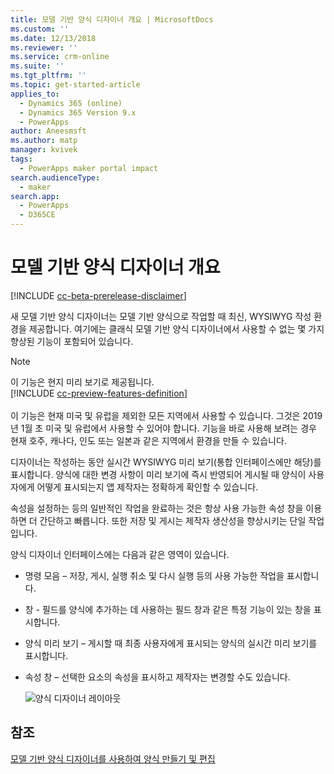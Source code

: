 ```yaml
---
title: 모델 기반 양식 디자이너 개요 | MicrosoftDocs
ms.custom: ''
ms.date: 12/13/2018
ms.reviewer: ''
ms.service: crm-online
ms.suite: ''
ms.tgt_pltfrm: ''
ms.topic: get-started-article
applies_to:
  - Dynamics 365 (online)
  - Dynamics 365 Version 9.x
  - PowerApps
author: Aneesmsft
ms.author: matp
manager: kvivek
tags:
  - PowerApps maker portal impact
search.audienceType:
  - maker
search.app:
  - PowerApps
  - D365CE
---
```

# <a name="overview-of-the-model-driven-form-designer"></a>모델 기반 양식 디자이너 개요
[!INCLUDE [cc-beta-prerelease-disclaimer](../../includes/cc-beta-prerelease-disclaimer.md)]

새 모델 기반 양식 디자이너는 모델 기반 양식으로 작업할 때 최신, WYSIWYG 작성 환경을 제공합니다. 여기에는 클래식 모델 기반 양식 디자이너에서 사용할 수 없는 몇 가지 향상된 기능이 포함되어 있습니다. 

> [!NOTE]
> 이 기능은 현지 미리 보기로 제공됩니다. <br />
> [!INCLUDE [cc-preview-features-definition](../../includes/cc-preview-features-definition.md)] <br /><br />
> 이 기능은 현재 미국 및 유럽을 제외한 모든 지역에서 사용할 수 있습니다. 그것은 2019년 1월 초 미국 및 유럽에서 사용할 수 있어야 합니다. 기능을 바로 사용해 보려는 경우 현재 호주, 캐나다, 인도 또는 일본과 같은 지역에서 환경을 만들 수 있습니다.

디자이너는 작성하는 동안 실시간 WYSIWYG 미리 보기(통합 인터페이스에만 해당)를 표시합니다. 양식에 대한 변경 사항이 미리 보기에 즉시 반영되어 게시될 때 양식이 사용자에게 어떻게 표시되는지 앱 제작자는 정확하게 확인할 수 있습니다. 

속성을 설정하는 등의 일반적인 작업을 완료하는 것은 항상 사용 가능한 속성 창을 이용하면 더 간단하고 빠릅니다. 또한 저장 및 게시는 제작자 생산성을 향상시키는 단일 작업입니다.

양식 디자이너 인터페이스에는 다음과 같은 영역이 있습니다. 
- 명령 모음 – 저장, 게시, 실행 취소 및 다시 실행 등의 사용 가능한 작업을 표시합니다. 
- 창 - 필드를 양식에 추가하는 데 사용하는 필드 창과 같은 특정 기능이 있는 창을 표시합니다. 
- 양식 미리 보기 – 게시할 때 최종 사용자에게 표시되는 양식의 실시간 미리 보기를 표시합니다. 
- 속성 창 – 선택한 요소의 속성을 표시하고 제작자는 변경할 수도 있습니다.

   ![양식 디자이너 레이아웃](media/form-designer.png)

## <a name="see-also"></a>참조
[모델 기반 양식 디자이너를 사용하여 양식 만들기 및 편집](create-and-edit-forms.md)

